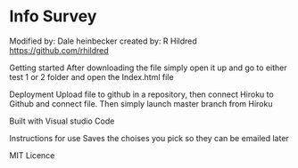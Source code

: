 # Info Survey

Modified by: Dale heinbecker 
created by: R Hildred 
https://github.com/rhildred

Getting started
After downloading the file simply open it up and go to either test 1 or 2 folder and open the Index.html file

Deployment
Upload file to github in a repository, then connect Hiroku to Github and connect file. Then simply launch master branch from Hiroku

Built with Visual studio Code

Instructions for use
Saves the choises you pick so they can be emailed later

MIT Licence


